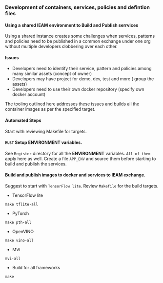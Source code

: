 ### Development of containers, services, policies and defintion files

#### Using a shared IEAM environment to Build and Publish serrvices 

Using a shared instance creates some challenges when services, patterns and policies need to be published in a common exchange under one org without multiple developers clobbering over each other. 

#### Issues

- Developers need to identify their service, pattern and policies among many similar assets (concept of owner)
- Developers may have project for demo, dev, test and more ( group the assets)
- Developers need to use their own docker repository (specify own docker account)

The tooling outlined here addresses these issues and builds all the container images as per the specified target.

#### Automated Steps

Start with reviewing Makefile for targets.

#### `MUST` Setup ENVIRONMENT variables.
See `Register` directory for all the **ENVIRONMENT** variables. `All of them` apply here as well. Create a file `APP_ENV` and source them before starting to build and publish the services.  

#### Build and publish images to docker and services to IEAM exchange.
Suggest to start with `TensorFlow lite`. Review `Makefile` for the build targets.

- TensorFlow lite
```
make tflite-all
```
- PyTorch
```
make pth-all
```
- OpenVINO
```
make vino-all
```
- MVI
```
mvi-all
```

- Build for all frameworks
```
make
```

